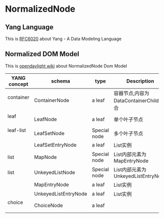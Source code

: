# NormalizedNode

## Yang Language

This is [RFC6020](https://tools.ietf.org/html/rfc6020) about Yang - A Data Modeling Language

## Normalized DOM Model

This is [opendaylight wiki](https://wiki.opendaylight.org/view/OpenDaylight_Controller:MD-SAL:Design:Normalized_DOM_Model) about NormalizedNode Dom Model


| YANG concept    | schema              |type                 | Description                         |
|-----------------|---------------------|---------------------|-------------------------------------|
| container       |ContainerNode        |a leaf               |容器节点,内容为DataContainerChild集合  |
| leaf            |LeafNode             |a leaf               |单个叶子节点                          |
| leaf-list       |LeafSetNode          |Special node         |多个叶子节点                          |
|                 |LeafSetEntryNode     |a leaf               |List实例                             |
| list            |MapNode              |Special node         |List内部元素为MapEntryNode            |
| list            |UnkeyedListNode      |Special node         |List内部元素为UnkeyedListEntryNode    |
|                 |MapEntryNode         |a leaf               |List实例                             |
|                 |UnkeyedListEntryNode |a leaf               |List实例                             |
| choice          |ChoiceNode           |a leaf               ||

